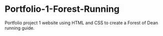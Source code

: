# Portfolio-1-Forest-Running
Portfolio project 1 website using HTML and CSS to create a Forest of Dean running guide.
